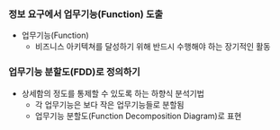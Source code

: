 ### 정보 요구에서 업무기능(Function) 도출
- 업무기능(Function)
    + 비즈니스 아키텍쳐를 달성하기 위해 반드시 수행해야 하는 장기적인 활동
### 업무기능 분할도(FDD)로 정의하기
- 상세함의 정도를 통제할 수 있도록 하는 하향식 분석기법 
    + 각 업무기능은 보다 작은 업무기능들로 분할됨
    + 업무기능 분할도(Function Decomposition Diagram)로 표현